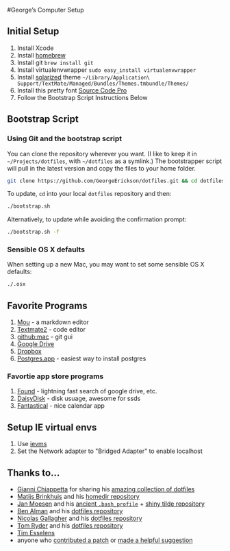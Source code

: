 #George’s Computer Setup

## Initial Setup
1. Install Xcode
2. Install [homebrew](http://mxcl.github.com/homebrew/)
3. Install git ```brew install git```
4. Install virtualenvwrapper ```sudo easy_install virtualenvwrapper``` 
5. Install [solarized](http://ethanschoonover.com/solarized) theme ```~/Library/Application\ Support/TextMate/Managed/Bundles/Themes.tmbundle/Themes/```
6. Install this pretty font [Source Code Pro](https://github.com/adobe/Source-Code-Pro/downloads)
7. Follow the Bootstrap Script Instructions Below


## Bootstrap Script

### Using Git and the bootstrap script

You can clone the repository wherever you want. (I like to keep it in `~/Projects/dotfiles`, with `~/dotfiles` as a symlink.) The bootstrapper script will pull in the latest version and copy the files to your home folder.

```bash
git clone https://github.com/GeorgeErickson/dotfiles.git && cd dotfiles && ./bootstrap.sh
```

To update, `cd` into your local `dotfiles` repository and then:

```bash
./bootstrap.sh
```

Alternatively, to update while avoiding the confirmation prompt:

```bash
./bootstrap.sh -f
```


### Sensible OS X defaults

When setting up a new Mac, you may want to set some sensible OS X defaults:

```bash
./.osx
```

## Favorite Programs
1. [Mou](http://mouapp.com/) - a markdown editor
2. [Textmate2](http://blog.macromates.com/2011/textmate-2-0-alpha/) - code editor
3. [github:mac](http://mac.github.com/) - git gui
4. [Google Drive](https://tools.google.com/dlpage/drive)
5. [Dropbox](https://www.dropbox.com/)
6. [Postgres.app](http://postgresapp.com/) - easiest way to install postgres

### Favortie app store programs
1. [Found](https://www.foundapp.com/) - lightning fast search of google drive, etc.
2. [DaisyDisk](www.daisydiskapp.com/) - disk usuage, awesome for ssds
3. [Fantastical](http://flexibits.com/fantastical) - nice calendar app

## Setup IE virtual envs
1. Use [ievms](https://github.com/xdissent/ievms/)
2. Set the Network adapter to "Bridged Adapter" to enable localhost 

## Thanks to…

* [Gianni Chiappetta](http://gf3.ca/) for sharing his [amazing collection of dotfiles](https://github.com/gf3/dotfiles)
* [Matijs Brinkhuis](http://hotfusion.nl/) and his [homedir repository](https://github.com/matijs/homedir)
* [Jan Moesen](http://jan.moesen.nu/) and his [ancient `.bash_profile`](https://gist.github.com/1156154) + [shiny tilde repository](https://github.com/janmoesen/tilde)
* [Ben Alman](http://benalman.com/) and his [dotfiles repository](https://github.com/cowboy/dotfiles)
* [Nicolas Gallagher](http://nicolasgallagher.com/) and his [dotfiles repository](https://github.com/necolas/dotfiles)
* [Tom Ryder](http://blog.sanctum.geek.nz/) and his [dotfiles repository](https://github.com/tejr/dotfiles)
* [Tim Esselens](http://devel.datif.be/)
* anyone who [contributed a patch](https://github.com/mathiasbynens/dotfiles/contributors) or [made a helpful suggestion](https://github.com/mathiasbynens/dotfiles/issues)